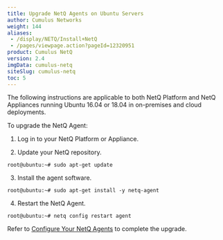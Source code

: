 ```yaml
---
title: Upgrade NetQ Agents on Ubuntu Servers
author: Cumulus Networks
weight: 144
aliases:
 - /display/NETQ/Install+NetQ
 - /pages/viewpage.action?pageId=12320951
product: Cumulus NetQ
version: 2.4
imgData: cumulus-netq
siteSlug: cumulus-netq
toc: 5
---
```

The following instructions are applicable to both NetQ Platform and NetQ Appliances running Ubuntu 16.04 or 18.04 in on-premises and cloud deployments.

To upgrade the NetQ Agent:

1. Log in to your NetQ Platform or Appliance.

2. Update your NetQ repository.

```
root@ubuntu:~# sudo apt-get update
```

3. Install the agent software.

```
root@ubuntu:~# sudo apt-get install -y netq-agent
```

4. Restart the NetQ Agent.

```
root@ubuntu:~# netq config restart agent
```

Refer to [Configure Your NetQ Agents](../../Install-NetQ/Install-NetQ-Agents-and-CLI-on-Ubuntu/#configure-your-netq-agents/) to complete the upgrade.
